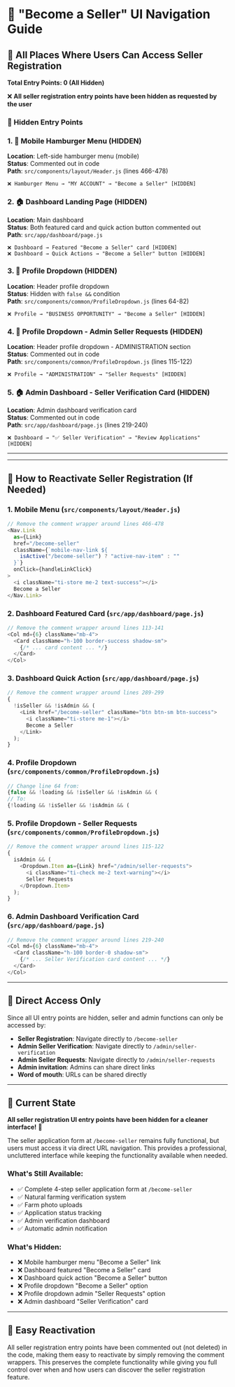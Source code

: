 # 🌱 "Become a Seller" UI Navigation Guide

## 📍 **All Places Where Users Can Access Seller Registration**

**Total Entry Points: 0 (All Hidden)**

❌ **All seller registration entry points have been hidden as requested by the user**

### **🚫 Hidden Entry Points**

### **1. 📱 Mobile Hamburger Menu (HIDDEN)**

**Location**: Left-side hamburger menu (mobile)  
**Status**: Commented out in code  
**Path**: `src/components/layout/Header.js` (lines 466-478)

```
❌ Hamburger Menu → "MY ACCOUNT" → "Become a Seller" [HIDDEN]
```

### **2. 🏠 Dashboard Landing Page (HIDDEN)**

**Location**: Main dashboard  
**Status**: Both featured card and quick action button commented out  
**Path**: `src/app/dashboard/page.js`

```
❌ Dashboard → Featured "Become a Seller" card [HIDDEN]
❌ Dashboard → Quick Actions → "Become a Seller" button [HIDDEN]
```

### **3. 👤 Profile Dropdown (HIDDEN)**

**Location**: Header profile dropdown  
**Status**: Hidden with `false &&` condition  
**Path**: `src/components/common/ProfileDropdown.js` (lines 64-82)

```
❌ Profile → "BUSINESS OPPORTUNITY" → "Become a Seller" [HIDDEN]
```

### **4. 👤 Profile Dropdown - Admin Seller Requests (HIDDEN)**

**Location**: Header profile dropdown - ADMINISTRATION section  
**Status**: Commented out in code  
**Path**: `src/components/common/ProfileDropdown.js` (lines 115-122)

```
❌ Profile → "ADMINISTRATION" → "Seller Requests" [HIDDEN]
```

### **5. 🏠 Admin Dashboard - Seller Verification Card (HIDDEN)**

**Location**: Admin dashboard verification card  
**Status**: Commented out in code  
**Path**: `src/app/dashboard/page.js` (lines 219-240)

```
❌ Dashboard → "✅ Seller Verification" → "Review Applications" [HIDDEN]
```

---

---

## 🔄 **How to Reactivate Seller Registration (If Needed)**

### **1. Mobile Menu** (`src/components/layout/Header.js`)

```javascript
// Remove the comment wrapper around lines 466-478
<Nav.Link
  as={Link}
  href="/become-seller"
  className={`mobile-nav-link ${
    isActive("/become-seller") ? "active-nav-item" : ""
  }`}
  onClick={handleLinkClick}
>
  <i className="ti-store me-2 text-success"></i>
  Become a Seller
</Nav.Link>
```

### **2. Dashboard Featured Card** (`src/app/dashboard/page.js`)

```javascript
// Remove the comment wrapper around lines 113-141
<Col md={6} className="mb-4">
  <Card className="h-100 border-success shadow-sm">
    {/* ... card content ... */}
  </Card>
</Col>
```

### **3. Dashboard Quick Action** (`src/app/dashboard/page.js`)

```javascript
// Remove the comment wrapper around lines 289-299
{
  !isSeller && !isAdmin && (
    <Link href="/become-seller" className="btn btn-sm btn-success">
      <i className="ti-store me-1"></i>
      Become a Seller
    </Link>
  );
}
```

### **4. Profile Dropdown** (`src/components/common/ProfileDropdown.js`)

```javascript
// Change line 64 from:
{false && !loading && !isSeller && !isAdmin && (
// To:
{!loading && !isSeller && !isAdmin && (
```

### **5. Profile Dropdown - Seller Requests** (`src/components/common/ProfileDropdown.js`)

```javascript
// Remove the comment wrapper around lines 115-122
{
  isAdmin && (
    <Dropdown.Item as={Link} href="/admin/seller-requests">
      <i className="ti-check me-2 text-warning"></i>
      Seller Requests
    </Dropdown.Item>
  );
}
```

### **6. Admin Dashboard Verification Card** (`src/app/dashboard/page.js`)

```javascript
// Remove the comment wrapper around lines 219-240
<Col md={6} className="mb-4">
  <Card className="h-100 border-0 shadow-sm">
    {/* ... Seller Verification card content ... */}
  </Card>
</Col>
```

---

## 🚧 **Direct Access Only**

Since all UI entry points are hidden, seller and admin functions can only be accessed by:

- **Seller Registration**: Navigate directly to `/become-seller`
- **Admin Seller Verification**: Navigate directly to `/admin/seller-verification`
- **Admin Seller Requests**: Navigate directly to `/admin/seller-requests`
- **Admin invitation**: Admins can share direct links
- **Word of mouth**: URLs can be shared directly

---

## 🎯 **Current State**

**All seller registration UI entry points have been hidden for a cleaner interface!** 🌱

The seller application form at `/become-seller` remains fully functional, but users must access it via direct URL navigation. This provides a professional, uncluttered interface while keeping the functionality available when needed.

### **What's Still Available:**

- ✅ Complete 4-step seller application form at `/become-seller`
- ✅ Natural farming verification system
- ✅ Farm photo uploads
- ✅ Application status tracking
- ✅ Admin verification dashboard
- ✅ Automatic admin notification

### **What's Hidden:**

- ❌ Mobile hamburger menu "Become a Seller" link
- ❌ Dashboard featured "Become a Seller" card
- ❌ Dashboard quick action "Become a Seller" button
- ❌ Profile dropdown "Become a Seller" option
- ❌ Profile dropdown admin "Seller Requests" option
- ❌ Admin dashboard "Seller Verification" card

---

## 🔧 **Easy Reactivation**

All seller registration entry points have been commented out (not deleted) in the code, making them easy to reactivate by simply removing the comment wrappers. This preserves the complete functionality while giving you full control over when and how users can discover the seller registration feature.
